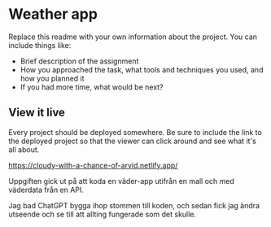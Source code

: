 # Weather app

Replace this readme with your own information about the project. You can include things like:

- Brief description of the assignment
- How you approached the task, what tools and techniques you used, and how you planned it
- If you had more time, what would be next?

## View it live
Every project should be deployed somewhere. Be sure to include the link to the deployed project so that the viewer can click around and see what it's all about.


https://cloudy-with-a-chance-of-arvid.netlify.app/

Uppgiften gick ut på att koda en väder-app utifrån en mall och med väderdata från en API.

Jag bad ChatGPT bygga ihop stommen till koden, och sedan fick jag ändra utseende och se till att allting fungerade som det skulle. 